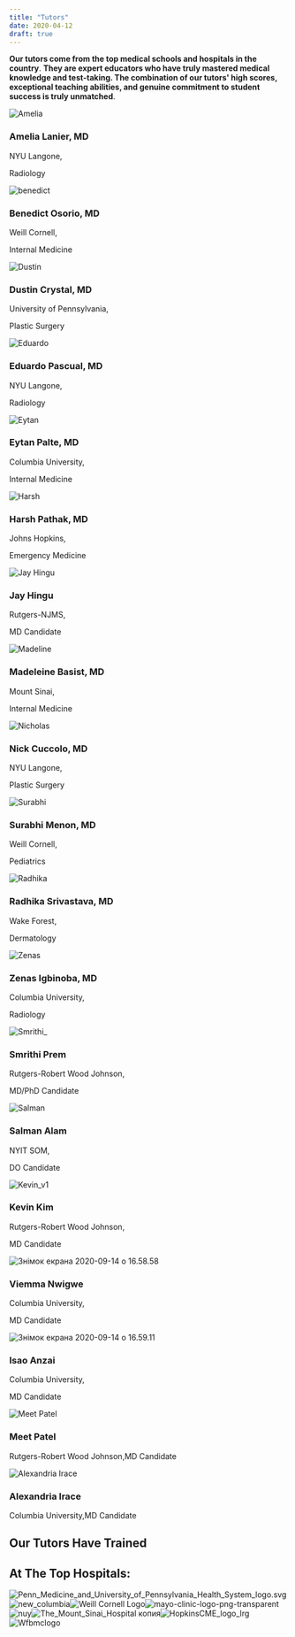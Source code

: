 ```yaml
---
title: "Tutors"
date: 2020-04-12
draft: true
---
```


**Our tutors come from the top medical schools and hospitals in the country**. **They are expert educators who have truly mastered medical knowledge and test-taking. The combination of our tutors' high scores, exceptional teaching abilities, and genuine commitment to student success is truly unmatched**.

![](//www.medlearnity.com/wp-content/uploads/2020/04/Amelia-1.jpg "Amelia")

### Amelia Lanier, MD

NYU Langone,

Radiology

![](//www.medlearnity.com/wp-content/uploads/2020/04/benedict.jpg "benedict")

### Benedict Osorio, MD

Weill Cornell,

Internal Medicine

![](//www.medlearnity.com/wp-content/uploads/2020/04/Dustin.png "Dustin")

### Dustin Crystal, MD

University of Pennsylvania,

Plastic Surgery

![](//www.medlearnity.com/wp-content/uploads/2020/04/Eduardo.png "Eduardo")

### Eduardo Pascual, MD

NYU Langone,

Radiology

![](//www.medlearnity.com/wp-content/uploads/2020/04/Eytan.jpg "Eytan")

### Eytan Palte, MD

Columbia University,

Internal Medicine

![](//www.medlearnity.com/wp-content/uploads/2020/04/Harsh.png "Harsh")

### Harsh Pathak, MD

Johns Hopkins,

Emergency Medicine

![](https://www.medlearnity.com/wp-content/uploads/2021/04/Jay-Hingu.jpg "Jay Hingu")

### Jay Hingu

Rutgers-NJMS,

MD Candidate

![](//www.medlearnity.com/wp-content/uploads/2020/04/Madeline.png "Madeline")

### Madeleine Basist, MD

Mount Sinai,

Internal Medicine

![](//www.medlearnity.com/wp-content/uploads/2020/04/Nicholas.jpg "Nicholas")

### Nick Cuccolo, MD

NYU Langone,

Plastic Surgery

![](//www.medlearnity.com/wp-content/uploads/2020/04/Surabhi.png "Surabhi")

### Surabhi Menon, MD

Weill Cornell,

Pediatrics

![](//www.medlearnity.com/wp-content/uploads/2020/04/Radhika.png "Radhika")

### Radhika Srivastava, MD

Wake Forest,

Dermatology

![](//www.medlearnity.com/wp-content/uploads/2020/04/Zenas.png "Zenas")

### Zenas Igbinoba, MD

Columbia University,

Radiology

![](//www.medlearnity.com/wp-content/uploads/2020/04/Smrithi_.jpg "Smrithi_")

### Smrithi Prem

Rutgers-Robert Wood Johnson,

MD/PhD Candidate

![](//www.medlearnity.com/wp-content/uploads/2020/04/Salman.jpg "Salman")

### Salman Alam

NYIT SOM,

DO Candidate

![](//www.medlearnity.com/wp-content/uploads/2020/09/Kevin_v1.jpg "Kevin_v1")

### Kevin Kim

Rutgers-Robert Wood Johnson,

MD Candidate

![](//www.medlearnity.com/wp-content/uploads/2020/09/Знімок-екрана-2020-09-14-о-16.58.58.png "Знімок екрана 2020-09-14 о 16.58.58")

### Viemma Nwigwe

Columbia University,

MD Candidate

![](//www.medlearnity.com/wp-content/uploads/2020/09/Знімок-екрана-2020-09-14-о-16.59.11.png "Знімок екрана 2020-09-14 о 16.59.11")

### Isao Anzai

Columbia University,

MD Candidate

![](https://www.medlearnity.com/wp-content/uploads/2021/09/Meet-Patel.jpg "Meet Patel")

### Meet Patel

Rutgers-Robert Wood Johnson,MD Candidate

![](https://www.medlearnity.com/wp-content/uploads/2021/09/Alexandria-Irace.jpg "Alexandria Irace")

### Alexandria Irace

Columbia University,MD Candidate

## Our Tutors Have Trained 

## At The Top Hospitals:

![](//www.medlearnity.com/wp-content/uploads/2020/08/Penn_Medicine_and_University_of_Pennsylvania_Health_System_logo.svg_.png "Penn_Medicine_and_University_of_Pennsylvania_Health_System_logo.svg")![](//www.medlearnity.com/wp-content/uploads/2020/08/new_columbia.png "new_columbia")![](//www.medlearnity.com/wp-content/uploads/2020/04/Weill-Cornell-Logo-300x108.png "Weill Cornell Logo")![](//www.medlearnity.com/wp-content/uploads/2020/08/mayo-clinic-logo-png-transparent.png "mayo-clinic-logo-png-transparent")![](//www.medlearnity.com/wp-content/uploads/2020/08/nuy.png "nuy")![](//www.medlearnity.com/wp-content/uploads/2020/08/The_Mount_Sinai_Hospital-копия.png "The_Mount_Sinai_Hospital копия")![](//www.medlearnity.com/wp-content/uploads/2020/08/HopkinsCME_logo_lrg.png "HopkinsCME_logo_lrg")![](//www.medlearnity.com/wp-content/uploads/2020/08/Wfbmclogo.png "Wfbmclogo")

